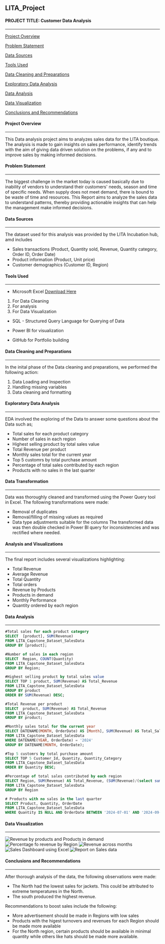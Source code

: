 ## LITA_Project

#### PROJECT TITLE: Customer Data Analysis
---
[Project Overview](#project-overview)

[Problem Statement](#problem-statement)

[Data Sources](#data-sources)

[Tools Used](#tools-used)

[Data Cleaning and Preparations](#data-cleaning-and-preparations)

[Exploratory Data Analysis](#exploratory-data-analysis)

[Data Analysis](#data-analysis)

[Data Visualization](#data-visualization)

[Conclusions and Recommendations](#conclusions-and-recommendations)




#### Project Overview
---
This Data analysis project aims to analyzes sales data for the LITA boutique. The analysis is made to gain insights on sales performance, identify trends with the aim of giving data driven solution on the problems, if any and to improve sales by making informed decisions.




#### Problem Statement
---
The biggest challenge in the market today is caused basically due to inability of vendors to understand their customers' needs, season and time of specific needs. When supply does not meet demand, there is bound to be waste of time and resources. This Report aims to analyze the sales data to understand patterns, thereby providing actionable insights that can help the management make informed decisions.




#### Data Sources
---
The dataset used for this analysis was provided by the LITA Incubation hub, amd includes
- Sales transactions (Product, Quantity sold, Revenue, Quantity category, Order ID, Order Date)
- Product information (Product, Unit price)
- Customer demographics (Customer ID, Region)
  

#### Tools Used
---
 - Microsoft Excel [Download Here](https://www.microsoft.com)
  1.  For Data Cleaning
  2.  For analysis
  3.  For Data Visualization
     
- SQL - Structured Query Language for Querying of Data

- Power BI for visualization
  
- GitHub for Portfolio building
  

#### Data Cleaning and Preparations
---
In the inital phase of the Data cleaning and preparations, we performed the following action:
1. Data Loading and Inspection
2. Handling missing variables
3. Data cleaning and formatting
   

 #### Exploratory Data Analysis
---
EDA involved the exploring of the Data to answer some questions about the Data such as;
- Total sales for each product category
- Number of sales in each region
- Highest selling product by total sales value
- Total Revenue per product
- Monthly sales total for the current year
- Top 5 customrs by total purchase amount
- Percentage of total sales contributed by each region
- Products with no sales in the last quarter




#### Data Transformation
---
Data was thoroughly cleaned and transformed using the Power Query tool in Excel. The following transformations were made:
- Removal of duplicates
- Removal/filling of missing values as required
- Data type adjustments suitable for the columns
The transformed data was then double checked in Power BI query for inconsistencies and was rectified where needed.


#### Analysis and Visualizations
---
The final report includes several visualizations highlighting:
- Total Revenue
- Average Revenue
- Total Quantity 
- Total orders
- Revenue by Products
- Products in demand
- Monthly Performance
- Quantity ordered by each region
  

#### Data Analysis
---
```SQL
#Total sales for each product category
SELECT  [product], SUM(Revenue)
FROM LITA_Capstone_Dataset_SalesData
GROUP BY [product];

#Number of sales in each region
SELECT  Region, COUNT(Quantity)
FROM LITA_Capstone_Dataset_SalesData
GROUP BY Region;

#Highest selling product by total sales value
SELECT TOP 1 product, SUM(Revenue) AS Total_Revenue
FROM LITA_Capstone_Dataset_SalesData
GROUP BY product
ORDER BY SUM(Revenue) DESC;

#Total Revenue per product
SELECT  product, SUM(Revenue) AS Total_Revenue
FROM LITA_Capstone_Dataset_SalesData
GROUP BY product;

#Monthly sales total for the current year
SELECT DATENAME(MONTH, OrderDate) AS [Month], SUM(Revenue) AS Total_Sales
FROM LITA_Capstone_Dataset_SalesData
WHERE DATENAME(YEAR, OrderDate) = '2024'
GROUP BY DATENAME(MONTH, OrderDate);

#Top 5 customrs by total purchase amount
SELECT TOP 5 Customer_Id, Quantity, Quantity_Category
FROM LITA_Capstone_Dataset_SalesData
ORDER BY Quantity DESC;

#Percentage of total sales contributed by each region
SELECT Region, SUM(Revenue) AS Total_Revenue, (SUM(Revenue)/(select sum(Revenue) from LITA_Capstone_Dataset_SalesData))*100 AS Percent_Total_sales
FROM LITA_Capstone_Dataset_SalesData
GROUP BY Region

# Products with no sales in the last quarter
SELECT Product, Quantity, OrderDate
FROM LITA_Capstone_Dataset_SalesData
WHERE Quantity IS NULL AND OrderDate BETWEEN '2024-07-01' AND '2024-09-01'

```

#### Data Visualization
---

![Revenue by products and Products in demand](https://github.com/user-attachments/assets/b124b16c-ca17-45aa-976c-13306128dfb4)
![Percentage fo revenue by Region](https://github.com/user-attachments/assets/5e2e33a6-3b0c-4008-bb95-3c38bc907d68) ![Revenue across months](https://github.com/user-attachments/assets/47aa5cb3-f939-47b0-9988-01c16c2539d9)  ![Sales Dashboard using Excel](https://github.com/user-attachments/assets/e0b01d4c-97d4-43ba-b46c-93bf66ef8aac)
![Report on Sales data](https://github.com/user-attachments/assets/9c510a7f-27fa-41d6-aa93-4de2bc04747e)




#### Conclusions and Recommendations
---
After thorough analysis of the data, the following observations were made:
- The North had the lowest sales for jackets. This could be attributed to extreme temperatures in the North.
- The south produced the highest revenue.

Recommendations to boost sales include the following:
- More advertisement should be made in Regions with low sales
- Products with the higest turnovers and revenues for each Region should be made more available
- For the North region, certain products should be available in minimal quantity while others like hats should be made more available.
